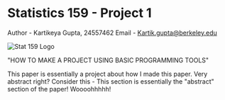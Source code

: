 # Statistics 159 - Project 1 #
Author - Kartikeya Gupta, 24557462
Email - Kartik.gupta@berkeley.edu

![](./../images/stat159-logo.png "Stat 159 Logo")

"HOW TO MAKE A PROJECT USING BASIC PROGRAMMING TOOLS"

This paper is essentially a project about how I made this paper. Very abstract right? Consider this - This section is essentially the "abstract" section of the paper! Woooohhhhh!

